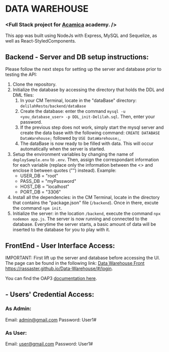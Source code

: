 # DATA WAREHOUSE
### <Full Stack project for [Acamica](https://www.acamica.com) academy. />
This app was built using NodeJs with Express, MySQL and Sequelize, as well as React-StyledComponents.

## Backend - Server and DB setup instructions:
Please follow the next steps for setting up the server and database prior to testing the API:
1. Clone the repository.
2. Initialize the database by accessing the directory that holds the DDL and DML files:
    1. In your CM Terminal, locate in the "dataBase" directory: `delilahResto/backend/dataBase`
    2. Create the database: enter the command `mysql -u <you_database_user> -p DDL_init-Delilah.sql`. Then, enter your password.
    3. If the previous step does not work, simply start the mysql server and create the data base with the following command: `CREATE DATABASE DataWarehouse;` followed by `USE DataWarehouse;`,
    4. The dataBase is now ready to be filled with data. This will occur automatically when the server is started. 
3. Setup the environment variables by changing the name of `deploySample.env` to `.env`. Then, assign the correspondant information for each variable (replace only the information between the <> and enclose it between quotes ("") instead). Example:
    - USER_DB = "root"
    - PASS_DB = "myPassword"
    - HOST_DB = "localhost"
    - PORT_DB = "3306"
4. Install all the dependencies: in the CM Terminal, locate in the directory that contains the "package.json" file (`/backend`). Once in there, excute the command `npm init`.
5. Initialize the server: in the location `/backend`, execute the command `npx nodemon app.js`. The server is now running and connected to the database. Everytime the server starts, a basic amount of data will be inserted to the database for you to play with it.

## FrontEnd - User Interface Access: 
IMPORTANT: First lift up the server and database before accessing the UI.
The page can be found in the following link: [Data Warehouse Front](https://rassaster.github.io/Data-Warehouse/#/login) https://rassaster.github.io/Data-Warehouse/#/login.

You can find the OAP3 [documentation here](https://app.swaggerhub.com/apis/Rassaster/data-warehouse/1.0.0#/Z-Wave/setDimmer).

##  - Users' Credential Access: 
### As Admin:
Email: admin@gmail.com
Password: User1#

### As User:
Email: user@gmail.com
Password: User1#
